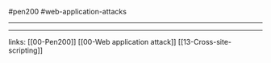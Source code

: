 #pen200 #web-application-attacks 

---












---
links:
[[00-Pen200]]
[[00-Web application attack]]
[[13-Cross-site-scripting]]
